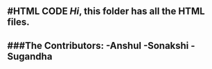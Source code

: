 #HTML CODE
*Hi*, this folder has all the HTML files.
---
###The Contributors:
-Anshul 
-Sonakshi
-Sugandha
---

